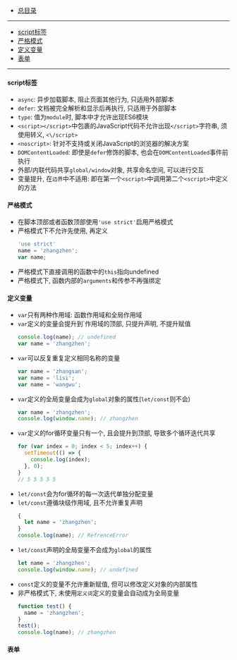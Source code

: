 + [总目录](../readme.md)
***
+ [script标签](#script标签)
+ [严格模式](#严格模式)
+ [定义变量](#定义变量)
+ [表单](#表单)
***
#### script标签
+ `async`: 异步加载脚本, 阻止页面其他行为, 只适用外部脚本
+ `defer`: 文档被完全解析和显示后再执行, 只适用于外部脚本
+ `type`: 值为`module`时, 脚本中才允许出现ES6模块
+ `<script></script>`中包裹的JavaScript代码不允许出现`</script>`字符串, 须使用转义, `<\/script>`
+ `<noscript>`: 针对不支持或关闭JavaScript的浏览器的解决方案
+ `DOMContentLoaded`: 即使是`defer`修饰的脚本, 也会在`DOMContentLoaded`事件前执行
+ 外部/内联代码共享`global/window`对象, 共享命名空间, 可以进行交互
+ 变量提升, 在`边界`中不适用: 即在第一个`<script>`中调用第二个`<script>`中定义的方法

#### 严格模式
+ 在脚本顶部或者函数顶部使用`'use strict'`启用严格模式
+ 严格模式下不允许先使用, 再定义
  ```JavaScript
  'use strict'
  name = 'zhangzhen';
  var name;
  ```
+ 严格模式下直接调用的函数中的`this`指向undefined
+ 严格模式下, 函数内部的`arguments`和传参不再强绑定

#### 定义变量
+ `var`只有两种作用域: 函数作用域和全局作用域
+ `var`定义的变量会提升到`作用域的顶部, 只提升声明, 不提升赋值
  ```JavaScript
  console.log(name); // undefined
  var name = 'zhangzhen';
  ```
+ `var`可以反复重复定义相同名称的变量
  ```JavaScript
  var name = 'zhangsan';
  var name = 'lisi';
  var name = 'wangwu';
  ```
+ `var`定义的全局变量会成为`global`对象的属性(`let/const`则不会)
  ```JavaScript
  var name = 'zhangzhen';
  console.log(window.name); // zhangzhen
  ```
+ `var`定义的for循环变量只有一个, 且会提升到顶部, 导致多个循环迭代共享
  ```JavaScript
  for (var index = 0; index < 5; index++) {
    setTimeout(() => {
      console.log(index);
    }, 0);
  }
  // 5 5 5 5 5
  ```
+ `let/const`会为for循环的每一次迭代单独分配变量
+ `let/const`遵循块级作用域, 且不允许重复声明
  ```JavaScript
  {
    let name = 'zhangzhen';
  }
  console.log(name); // RefrenceError
  ```
+ `let/const`声明的全局变量不会成为`global`的属性
  ```JavaScript
  let name = 'zhangzhen';
  console.log(window.name); // undefined
  ```
+ `const`定义的变量不允许重新赋值, 但可以修改定义对象的内部属性
+ 非严格模式下, 未使用`定义词`定义的变量会自动成为全局变量
  ```JavaScript
  function test() {
    name = 'zhangzhen';
  }
  test();
  console.log(name); // zhangzhen
  ```

#### 表单
